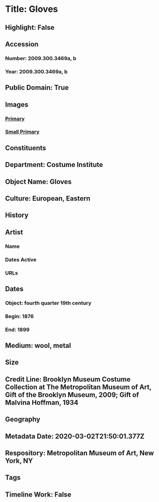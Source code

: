# Title: Gloves
## Highlight: False
## Accession
### Number: 2009.300.3469a, b
### Year: 2009.300.3469a, b
## Public Domain: True
## Images
### [Primary](https://images.metmuseum.org/CRDImages/ci/original/34.1049a-b_CP4.jpg)
### [Small Primary](https://images.metmuseum.org/CRDImages/ci/web-large/34.1049a-b_CP4.jpg)
## Constituents
## Department: Costume Institute
## Object Name: Gloves
## Culture: European, Eastern
## History
## Artist
### Name
### Dates Active
### URLs
## Dates
### Object: fourth quarter 19th century
### Begin: 1876
### End: 1899
## Medium: wool, metal
## Size
## Credit Line: Brooklyn Museum Costume Collection at The Metropolitan Museum of Art, Gift of the Brooklyn Museum, 2009; Gift of Malvina Hoffman, 1934
## Geography
## Metadata Date: 2020-03-02T21:50:01.377Z
## Respository: Metropolitan Museum of Art, New York, NY
## Tags
## Timeline Work: False